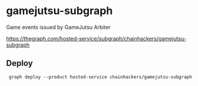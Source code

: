 # gamejutsu-subgraph
Game events issued by GameJutsu Arbiter

https://thegraph.com/hosted-service/subgraph/chainhackers/gamejutsu-subgraph

## Deploy
```shell
 graph deploy --product hosted-service chainhackers/gamejutsu-subgraph 
```

